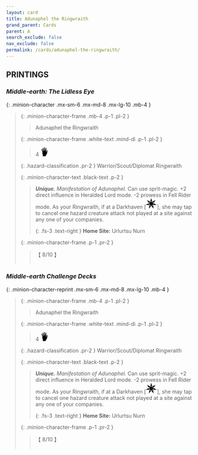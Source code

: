 ```yaml
---
layout: card
title: Adunaphel the Ringwraith
grand_parent: Cards
parent: A
search_exclude: false
nav_exclude: false
permalink: /cards/adunaphel-the-ringwraith/
---
```


## PRINTINGS


### _Middle-earth: The Lidless Eye_

{: .minion-character .mx-sm-6 .mx-md-8 .mx-lg-10 .mb-4 }
> {: .minion-character-frame .mb-4 .p-1 .pl-2 }
> > <div class="hazard-mp"></div>
> > <div class="card-name">Adunaphel the Ringwraith</div>
>
> {: .minion-character-frame .white-text .mind-di .p-1 .pl-2 }
> > 4 ![](/assets/images/di.svg)
>
> {: .hazard-classification .pr-2 }
> Warrior/Scout/Diplomat Ringwraith
>
> {: .minion-character-text .black-text .p-2 }
> > _**Unique.**_ _Manifestation of Adunaphel._ Can use sprit-magic. +2 direct influence in Heralded Lord mode. -2 prowess in Fell Rider mode. As your Ringwraith, if at a Darkhaven <nobr>[<img src="/assets/images/dark-haven.svg">]</nobr>, she may tap to cancel one hazard creature attack not played at a site against any one of your companies.   
> > 
> > {: .fs-3 .text-right } 
> > **Home Site:** Urlurtsu Nurn 
>
> {: .minion-character-frame .p-1 .pr-2 }
> > <div class="card-shield">【 8/10 】</div>
> > <div class="card-corruption-white">&nbsp;</div>

### _Middle-earth Challenge Decks_

{: .minion-character-reprint .mx-sm-6 .mx-md-8 .mx-lg-10 .mb-4 }
> {: .minion-character-frame .mb-4 .p-1 .pl-2 }
> > <div class="hazard-mp"></div>
> > <div class="card-name">Adunaphel the Ringwraith</div>
>
> {: .minion-character-frame .white-text .mind-di .p-1 .pl-2 }
> > 4 ![](/assets/images/di.svg)
>
> {: .hazard-classification .pr-2 }
> Warrior/Scout/Diplomat Ringwraith
>
> {: .minion-character-text .black-text .p-2 }
> > _**Unique.**_ _Manifestation of Adunaphel._ Can use sprit-magic. +2 direct influence in Heralded Lord mode. -2 prowess in Fell Rider mode. As your Ringwraith, if at a Darkhaven <nobr>[<img src="/assets/images/dark-haven.svg">]</nobr>, she may tap to cancel one hazard creature attack not played at a site against any one of your companies.   
> > 
> > {: .fs-3 .text-right } 
> > **Home Site:** Urlurtsu Nurn 
>
> {: .minion-character-frame .p-1 .pr-2 }
> > <div class="card-shield">【 8/10 】</div>
> > <div class="card-corruption-white">&nbsp;</div>
